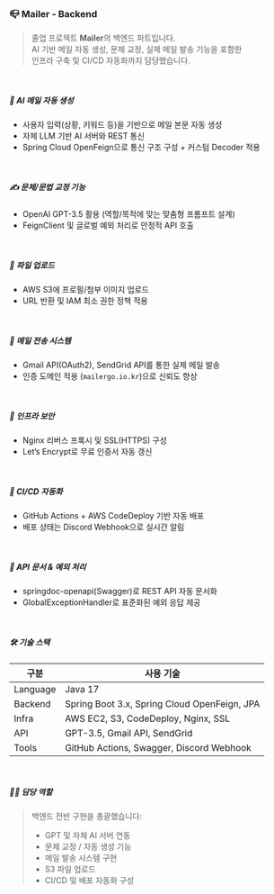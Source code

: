 ### 📪 Mailer - Backend

> 졸업 프로젝트 **Mailer**의 백엔드 파트입니다.  
> AI 기반 메일 자동 생성, 문체 교정, 실제 메일 발송 기능을 포함한  
> 인프라 구축 및 CI/CD 자동화까지 담당했습니다.

<br>

##### 🧠 AI 메일 자동 생성

- 사용자 입력(상황, 키워드 등)을 기반으로 메일 본문 자동 생성
- 자체 LLM 기반 AI 서버와 REST 통신
- Spring Cloud OpenFeign으로 통신 구조 구성 + 커스텀 Decoder 적용

<br>

##### ✍️ 문체/문법 교정 기능

- OpenAI GPT-3.5 활용 (역할/목적에 맞는 맞춤형 프롬프트 설계)
- FeignClient 및 글로벌 예외 처리로 안정적 API 호출

<br>

##### 📂 파일 업로드

- AWS S3에 프로필/첨부 이미지 업로드
- URL 반환 및 IAM 최소 권한 정책 적용

<br>

##### 💌 메일 전송 시스템

- Gmail API(OAuth2), SendGrid API를 통한 실제 메일 발송
- 인증 도메인 적용 (`mailergo.io.kr`)으로 신뢰도 향상

<br>

##### 🔐 인프라 보안

- Nginx 리버스 프록시 및 SSL(HTTPS) 구성
- Let’s Encrypt로 무료 인증서 자동 갱신

<br>

##### 🚀 CI/CD 자동화

- GitHub Actions + AWS CodeDeploy 기반 자동 배포
- 배포 상태는 Discord Webhook으로 실시간 알림

<br>

##### 📄 API 문서 & 예외 처리

- springdoc-openapi(Swagger)로 REST API 자동 문서화
- GlobalExceptionHandler로 표준화된 예외 응답 제공

<br>

##### 🛠 기술 스택

| 구분 | 사용 기술 |
|------|-----------|
| Language | Java 17 |
| Backend | Spring Boot 3.x, Spring Cloud OpenFeign, JPA |
| Infra | AWS EC2, S3, CodeDeploy, Nginx, SSL |
| API | GPT-3.5, Gmail API, SendGrid |
| Tools | GitHub Actions, Swagger, Discord Webhook |

<br>

##### 🙋‍♂️ 담당 역할

> 백엔드 전반 구현을 총괄했습니다:
> - GPT 및 자체 AI 서버 연동
> - 문체 교정 / 자동 생성 기능
> - 메일 발송 시스템 구현
> - S3 파일 업로드
> - CI/CD 및 배포 자동화 구성
